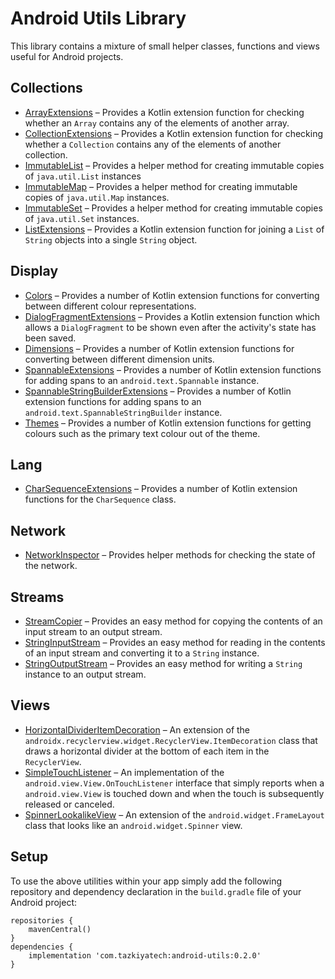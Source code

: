 # Android Utils Library

This library contains a mixture of small helper classes, functions and views useful for Android projects.

## Collections

* [ArrayExtensions](library/src/main/java/com/tazkiyatech/utils/collections/ArrayExtensions.kt) – Provides a Kotlin extension function for checking whether an `Array` contains any of the elements of another array.
* [CollectionExtensions](library/src/main/java/com/tazkiyatech/utils/collections/CollectionExtensions.kt) – Provides a Kotlin extension function for checking whether a `Collection` contains any of the elements of another collection.
* [ImmutableList](library/src/main/java/com/tazkiyatech/utils/collections/ImmutableList.java) – Provides a helper method for creating immutable copies of `java.util.List` instances
* [ImmutableMap](library/src/main/java/com/tazkiyatech/utils/collections/ImmutableMap.java) – Provides a helper method for creating immutable copies of `java.util.Map` instances.
* [ImmutableSet](library/src/main/java/com/tazkiyatech/utils/collections/ImmutableSet.java) – Provides a helper method for creating immutable copies of `java.util.Set` instances.
* [ListExtensions](library/src/main/java/com/tazkiyatech/utils/collections/ListExtensions.kt) – Provides a Kotlin extension function for joining a `List` of `String` objects into a single `String` object.

## Display

* [Colors](library/src/main/java/com/tazkiyatech/utils/display/Colors.kt) – Provides a number of Kotlin extension functions for converting between different colour representations.
* [DialogFragmentExtensions](library/src/main/java/com/tazkiyatech/utils/display/DialogFragmentExtensions.kt) – Provides a Kotlin extension function which allows a `DialogFragment` to be shown even after the activity's state has been saved.
* [Dimensions](library/src/main/java/com/tazkiyatech/utils/display/Dimensions.kt) – Provides a number of Kotlin extension functions for converting between different dimension units.
* [SpannableExtensions](library/src/main/java/com/tazkiyatech/utils/display/SpannableExtensions.kt) – Provides a number of Kotlin extension functions for adding spans to an `android.text.Spannable` instance.
* [SpannableStringBuilderExtensions](library/src/main/java/com/tazkiyatech/utils/display/SpannableStringBuilderExtensions.kt) – Provides a number of Kotlin extension functions for adding spans to an `android.text.SpannableStringBuilder` instance.
* [Themes](library/src/main/java/com/tazkiyatech/utils/display/Themes.kt) – Provides a number of Kotlin extension functions for getting colours such as the primary text colour out of the theme.

## Lang

* [CharSequenceExtensions](library/src/main/java/com/tazkiyatech/utils/lang/CharSequenceExtensions.kt) – Provides a number of Kotlin extension functions for the `CharSequence` class.

## Network

* [NetworkInspector](library/src/main/java/com/tazkiyatech/utils/network/NetworkInspector.java) – Provides helper methods for checking the state of the network.

## Streams

* [StreamCopier](library/src/main/java/com/tazkiyatech/utils/streams/StreamCopier.java) – Provides an easy method for copying the contents of an input stream to an output stream.
* [StringInputStream](library/src/main/java/com/tazkiyatech/utils/streams/StringInputStream.java) – Provides an easy method for reading in the contents of an input stream and converting it to a `String` instance.
* [StringOutputStream](library/src/main/java/com/tazkiyatech/utils/streams/StringOutputStream.java) – Provides an easy method for writing a `String` instance to an output stream.

## Views

* [HorizontalDividerItemDecoration](library/src/main/java/com/tazkiyatech/utils/views/HorizontalDividerItemDecoration.java) – An extension of the `androidx.recyclerview.widget.RecyclerView.ItemDecoration` class that draws a horizontal divider at the bottom of each item in the `RecyclerView`.
* [SimpleTouchListener](library/src/main/java/com/tazkiyatech/utils/views/SimpleTouchListener.java) – An implementation of the `android.view.View.OnTouchListener` interface that simply reports when a `android.view.View` is touched down and when the touch is subsequently released or canceled.
* [SpinnerLookalikeView](library/src/main/java/com/tazkiyatech/utils/views/SpinnerLookalikeView.java) – An extension of the `android.widget.FrameLayout` class that looks like an `android.widget.Spinner` view.

## Setup

To use the above utilities within your app simply add the following repository and dependency declaration in the `build.gradle` file of your Android project:

    repositories {
        mavenCentral()
    }
    dependencies {
        implementation 'com.tazkiyatech:android-utils:0.2.0'
    }
